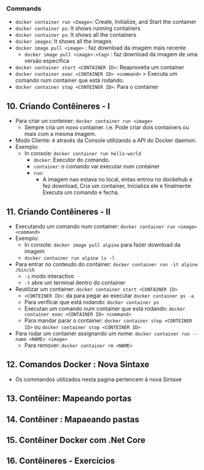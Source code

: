 ### Commands
- `docker container run <Image>`: Create, Initialize, and Start the container
- `docker container ps`: It shows running containers
- `docker container ps`: It shows all the containers
- `docker images`: It shows all the images
- `docker image pull <image>` : faz download da imagem mais recente
  - `docker image pull <image>:<tag>` : faz download da imagem de uma versão especifica
- `docker container start <CONTAINER ID>`: Reaproveita um container
- `docker container exec <CONTAINER ID> <command>` > Executa um comando num container que está rodando.
- `docker container stop <CONTEINER ID>`: Para o container

## 10. Criando Contêineres - I
- Para criar un conteiner: `docker container run <image>`
  - Sempre cria um novo container. i.e. Pode criar dois containers ou mais com a mesma imagem.
- Modo Cliente: é através da Console utilizando a API do Docker daemon.
- Exemplo:
  - In console: `docker container run hello-world`
    - `docker`: Executor do comando.
    - `container`: o comando vai executar num container
    - `run`:
      - A imagem nao estava no local, entao entrou no dockehub e fez download, Cria um container, Inicializa ele e finalmente Executa um comando e fecha.


## 11. Criando Contêineres - II
- Executando um comando num container: `docker container run <image> <command>`
- Exemplo:
  - In console: `docker image pull alpine` para fazer download da imagem
  - `docker container run alpine ls -l`
- Para entrar no conteudo do container: `docker container run -it alpine /bin/sh`
  - `-i` modo interactivo
  - `-t` abre um terminal dentro do container
- Reutilizar um container: `docker container start <CONTAINER ID>`
  - `<CONTEINER ID>`: da para pegar ao executar `docker container ps -a`
  - Para verificar que está rodando: `docker container ps`
  - Executan um comando num container que está rodando: `docker container exec <CONTAINER ID> <command>` 
  - Para mandar parar o container: `docker container stop <CONTEINER ID>` ou `docker container stop <CONTEINER ID>`
- Para rodar um container assignando um nome: `docker container run --name <NAME> <image>`
  - Para remover: `docker container rm <NAME>`


## 12. Comandos Docker : Nova Sintaxe
- Os commandos utilizados nesta pagina pertencem à nova Sintaxe

## 13. Contêiner: Mapeando portas

## 14. Contêiner : Mapaeando pastas

## 15. Contêiner Docker com .Net Core

## 16. Contêineres - Exercícios